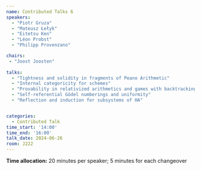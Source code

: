 ```yaml
---
name: Contributed Talks 6
speakers: 
  - "Piotr Gruza"
  - "Mateusz Łełyk"
  - "Eitetsu Ken"
  - "Léon Probst"
  - "Philipp Provenzano"

chairs:
 - "Joost Joosten"
 
talks: 
  - "Tightness and solidity in fragments of Peano Arithmetic"
  - "Internal categoricity for schemes"
  - "Provability in relativized arithmetics and games with backtracking options"
  - "Self-referential Gödel numberings and uniformity"
  - "Reflection and induction for subsystems of HA"


categories:
  - Contributed Talk
time_start: '14:00'
time_end: '16:00'
talk_date: 2024-06-26
room: J222
---
```

**Time allocation:** 20 minutes per speaker; 5 minutes for each changeover

